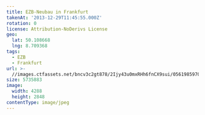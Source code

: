 ```yaml
---
title: EZB-Neubau in Frankfurt
takenAt: '2013-12-29T11:45:55.000Z'
rotation: 0
license: Attribution-NoDerivs License
geo:
  lat: 50.108668
  lng: 8.709368
tags:
  - EZB
  - Frankfurt
url: >-
  //images.ctfassets.net/bncv3c2gt878/2Ijy43u0mxRHh6fnCX9sui/056198597015544cc82c0df85aa13eb2/ezb-neubau-in-frankfurt_11625995116_o
size: 5735883
image:
  width: 4288
  height: 2848
contentType: image/jpeg
---
```


